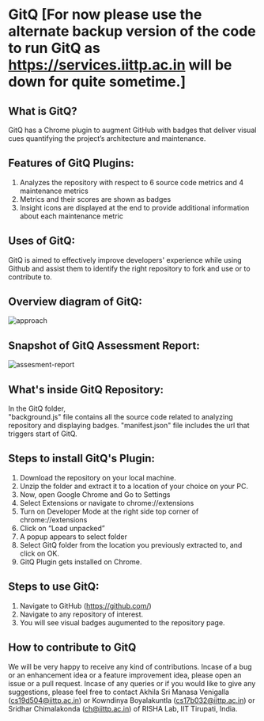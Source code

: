 # GitQ [For now please use the alternate backup version of the code to run GitQ as https://services.iittp.ac.in will be down for quite sometime.]

## What is GitQ?
GitQ has a Chrome plugin to augment GitHub with badges that deliver visual cues quantifying the
project’s architecture and maintenance.

## Features of GitQ Plugins:
1. Analyzes the repository with respect to 6 source code metrics and 4 maintenance metrics
2. Metrics and their scores are shown as badges
3. Insight icons are displayed at the end to provide additional information about each maintenance metric

## Uses of GitQ:
GitQ is aimed to effectively improve developers' experience while using Github and assist them to identify the right repository to fork and use or to contribute to.

## Overview diagram of GitQ:
<img alt="approach" src="https://kowndinya2000.github.io/gitq-resources.github.io/GitQ-ICPC-architecture.png">


## Snapshot of GitQ Assessment Report:
<img alt="assesment-report" src="https://kowndinya2000.github.io/gitq-resources.github.io/assessment-report-short.png">

## What's inside GitQ Repository:
In the GitQ folder,   
"background.js" file contains all the source code related to analyzing repository and displaying badges.
"manifest.json" file includes the url that triggers start of GitQ.

## Steps to install GitQ's Plugin:
1. Download the repository on your local machine.  
2. Unzip the folder and extract it to a location of your choice on your PC.  
3. Now, open Google Chrome and Go to Settings  
4. Select Extensions or navigate to chrome://extensions  
5. Turn on Developer Mode at the right side top corner of chrome://extensions  
6. Click on “Load unpacked”  
7. A popup appears to select folder  
8. Select GitQ folder from the location you previously extracted to, and click on OK.  
9. GitQ Plugin gets installed on Chrome.  

## Steps to use GitQ:
1. Navigate to GitHub (https://github.com/)  
2. Navigate to any repository of interest.   
3. You will see visual badges augumented to the repository page.  


## How to contribute to GitQ
We will be very happy to receive any kind of contributions. Incase of a bug or an enhancement idea or a feature improvement idea, please open an issue or a pull request. Incase of any queries or if you would like to give any suggestions, please feel free to contact Akhila Sri Manasa Venigalla (cs19d504@iittp.ac.in) or Kowndinya Boyalakuntla (cs17b032@iittp.ac.in) or Sridhar Chimalakonda (ch@iittp.ac.in) of RISHA Lab, IIT Tirupati, India.
